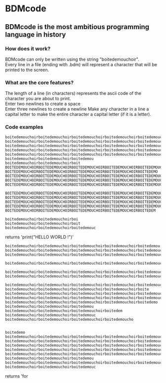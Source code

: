 # BDMcode

## BDMcode is the most ambitious programming language in history 



### How does it work?  
BDMcode can only be written using the string "boitedemouchoir".  
Every line in a file (ending with .bdm) will represent a character that will be printed to the screen.  

### What are the core features?  
The length of a line (in characters) represents the ascii code of the character you are about to print.  
Enter two newlines to create a space  
Enter three newlines to create a newline
Make any character in a line a capital letter to make the entire character a capital letter (if it is a letter).  

### Code examples
```
boitedemouchoirboitedemouchoirboitedemouchoirboitedemouchoirboitedemouchoirboite
boitedemouchoirboitedemouchoirboitedemouchoirboitedemouchoirboitedemouchoirboitede
boitedemouchoirboitedemouchoirboitedemouchoirboitedemouchoirboitedemoucho
boitedemouchoirboitedemouchoirboitedemouchoirboitedemouchoirboitedemouchoirboi
boitedemouchoirboitedemouchoirboitedemouchoirboitedemouchoirboitedemouchoirboitedemo
boitedemouchoirboitedemouchoirboitedemou
boitedemouchoirboitedemouchoirboit
BOITEDEMOUCHOIRBOITEDEMOUCHOIRBOITEDEMOUCHOIRBOITEDEMOUCHOIRBOITEDEMOUCH
BOITEDEMOUCHOIRBOITEDEMOUCHOIRBOITEDEMOUCHOIRBOITEDEMOUCHOIRBOITEDEMO
BOITEDEMOUCHOIRBOITEDEMOUCHOIRBOITEDEMOUCHOIRBOITEDEMOUCHOIRBOITEDEMOUCHOIRB
BOITEDEMOUCHOIRBOITEDEMOUCHOIRBOITEDEMOUCHOIRBOITEDEMOUCHOIRBOITEDEMOUCHOIRB
BOITEDEMOUCHOIRBOITEDEMOUCHOIRBOITEDEMOUCHOIRBOITEDEMOUCHOIRBOITEDEMOUCHOIRBOIT

BOITEDEMOUCHOIRBOITEDEMOUCHOIRBOITEDEMOUCHOIRBOITEDEMOUCHOIRBOITEDEMOUCHOIRBOITEDEMOUCH
BOITEDEMOUCHOIRBOITEDEMOUCHOIRBOITEDEMOUCHOIRBOITEDEMOUCHOIRBOITEDEMOUCHOIRBOIT
BOITEDEMOUCHOIRBOITEDEMOUCHOIRBOITEDEMOUCHOIRBOITEDEMOUCHOIRBOITEDEMOUCHOIRBOITEDE
BOITEDEMOUCHOIRBOITEDEMOUCHOIRBOITEDEMOUCHOIRBOITEDEMOUCHOIRBOITEDEMOUCHOIRB
BOITEDEMOUCHOIRBOITEDEMOUCHOIRBOITEDEMOUCHOIRBOITEDEMOUCHOIRBOITEDEM

boitedemouchoirboitedemouchoirboi
boitedemouchoirboitedemouchoirboit
boitedemouchoirboitedemouchoirboitedemouc
```
returns 'print("HELLO WORLD !")'

```
boitedemouchoirboitedemouchoirboitedemouchoirboitedemouchoirboitedemou
boitedemouchoirboitedemouchoirboitedemouchoirboitedemouchoirboitedemouchoirboit
boitedemouchoirboitedemouchoirboitedemouchoirboitedemouchoirboitedemouchoirboitede

boitedemouchoirboitedemouchoirboitedemouchoirboitedemouchoirboitedemouchoirboitedemoucho

boitedemouchoirboitedemouchoirboitedemouchoirboitedemouchoirboitedemoucho
boitedemouchoirboitedemouchoirboitedemouchoirboitedemouchoirboitedemouchoirboi

boitedemouchoirboitedemouchoirboitedemouchoirboitedemouchoirboitedemouchoirboitede
boitedemouchoirboitedemouchoirboitedemouchoirboitedemouchoirboite
boitedemouchoirboitedemouchoirboitedemouchoirboitedemouchoirboitedemouchoirboi
boitedemouchoirboitedemouchoirboitedemouchoirboitedemouchoirboitedemouc
boitedemouchoirboitedemouchoirboitedemouchoirboitedemouchoirboitedemo
boitedemouchoirboitedemouchoirboitedemou
boitedemouchoirboitedemouchoirboitedemouchoirboitedem
boitedemouchoirboitedemouchoirboitedemouc
boitedemouchoirboitedemouchoirboitedemouchoirboitedemoucho


boitedemo
boitedemouchoirboitedemouchoirboitedemouchoirboitedemouchoirboitedemouchoirboite
boitedemouchoirboitedemouchoirboitedemouchoirboitedemouchoirboitedemouchoirboitede
boitedemouchoirboitedemouchoirboitedemouchoirboitedemouchoirboitedemoucho
boitedemouchoirboitedemouchoirboitedemouchoirboitedemouchoirboitedemouchoirboi
boitedemouchoirboitedemouchoirboitedemouchoirboitedemouchoirboitedemouchoirboitedemo
boitedemouchoirboitedemouchoirboitedemou
boitedemouchoirboitedemouchoirboitedemouchoirboitedemouchoirboitedemouchoirboitedemoucho
boitedemouchoirboitedemouchoirboitedemouc
```
returns 
'for 

